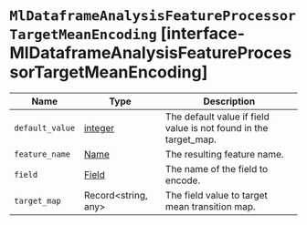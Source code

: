# `MlDataframeAnalysisFeatureProcessorTargetMeanEncoding` [interface-MlDataframeAnalysisFeatureProcessorTargetMeanEncoding]

| Name | Type | Description |
| - | - | - |
| `default_value` | [integer](./integer.md) | The default value if field value is not found in the target_map. |
| `feature_name` | [Name](./Name.md) | The resulting feature name. |
| `field` | [Field](./Field.md) | The name of the field to encode. |
| `target_map` | Record<string, any> | The field value to target mean transition map. |

